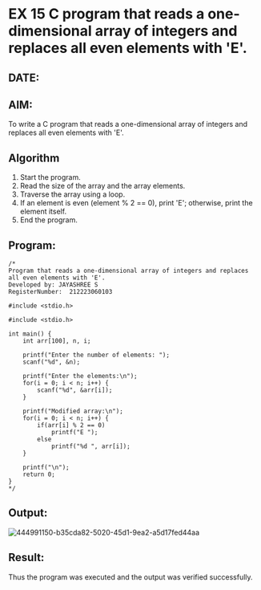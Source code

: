 # EX 15 C program that reads a one-dimensional array of integers and replaces all even elements with 'E'.
## DATE:
## AIM:
To write a C program that reads a one-dimensional array of integers and replaces all even elements with 'E'.

## Algorithm
1. Start the program.
2. Read the size of the array and the array elements.
3. Traverse the array using a loop.
4. If an element is even (element % 2 == 0), print 'E'; otherwise, print the element itself.
5. End the program.

## Program:
```
/*
Program that reads a one-dimensional array of integers and replaces all even elements with 'E'.
Developed by: JAYASHREE S
RegisterNumber:  212223060103

#include <stdio.h>

#include <stdio.h>

int main() {
    int arr[100], n, i;

    printf("Enter the number of elements: ");
    scanf("%d", &n);

    printf("Enter the elements:\n");
    for(i = 0; i < n; i++) {
        scanf("%d", &arr[i]);
    }

    printf("Modified array:\n");
    for(i = 0; i < n; i++) {
        if(arr[i] % 2 == 0)
            printf("E ");
        else
            printf("%d ", arr[i]);
    }

    printf("\n");
    return 0;
}
*/
```

## Output:

![444991150-b35cda82-5020-45d1-9ea2-a5d17fed44aa](https://github.com/user-attachments/assets/3d16743d-8764-4abe-814f-8f99151e14f9)


## Result:
Thus the program was executed and the output was verified successfully.
